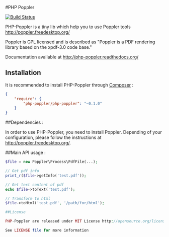 #PHP Poppler

[![Build Status](https://secure.travis-ci.org/php-poppler/php-poppler.png?branch=master)](http://travis-ci.org/php-poppler/php-poppler)

PHP-Poppler is a tiny lib which help you to use Poppler tools http://poppler.freedesktop.org/

Poppler is GPL licensed and is described as "Poppler is a PDF rendering library based on the xpdf-3.0 code base."

Documentation available at http://php-poppler.readthedocs.org/

## Installation

It is recommended to install PHP-Poppler through
[Composer](http://getcomposer.org) :

```json
{
    "require": {
        "php-poppler/php-poppler": "~0.1.0"
    }
}
```

##Dependencies :

In order to use PHP-Poppler, you need to install Poppler. Depending of your
configuration, please follow the instructions at
http://poppler.freedesktop.org/.

##Main API usage :

```php
$file = new Poppler\Process\PdfFile(...);

// Get pdf info
print_r($file->getInfo('test.pdf'));

// Get text content of pdf
echo $file->toText('test.pdf');

// Transform to html
$file->toHtml('test.pdf', '/path/for/html');

##License

PHP-Poppler are released under MIT License http://opensource.org/licenses/MIT

See LICENSE file for more information
